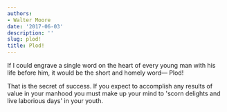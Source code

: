 ```yaml
---
authors:
- Walter Moore
date: '2017-06-03'
description: ''
slug: plod!
title: Plod!
---
```

If I could engrave a single word on the heart of every young man with his life before him, it would be the short and homely word— Plod!

That is the secret of success. If you expect to accomplish any results of value in your manhood you must make up your mind to 'scorn delights and live laborious days' in your youth.



